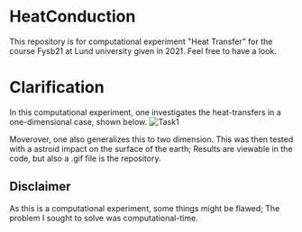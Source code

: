 # HeatConduction
This repository is for computational experiment "Heat Transfer" for the course Fysb21 at Lund university given in 2021. Feel free to have a look.
# Clarification
In this computational experiment, one investigates the heat-transfers in a one-dimensional case, shown below. 
![Task1](https://user-images.githubusercontent.com/58504549/117840874-d1c57680-b27c-11eb-8330-c166198551e4.gif)

Moverover, one also generalizes this to two dimension. This was then tested with a astroid impact on the surface of the earth; Results are viewable in the code, but also a .gif file is the repository.
## Disclaimer
As this is a computational experiment, some things might be flawed; The problem I sought to solve was computational-time.
